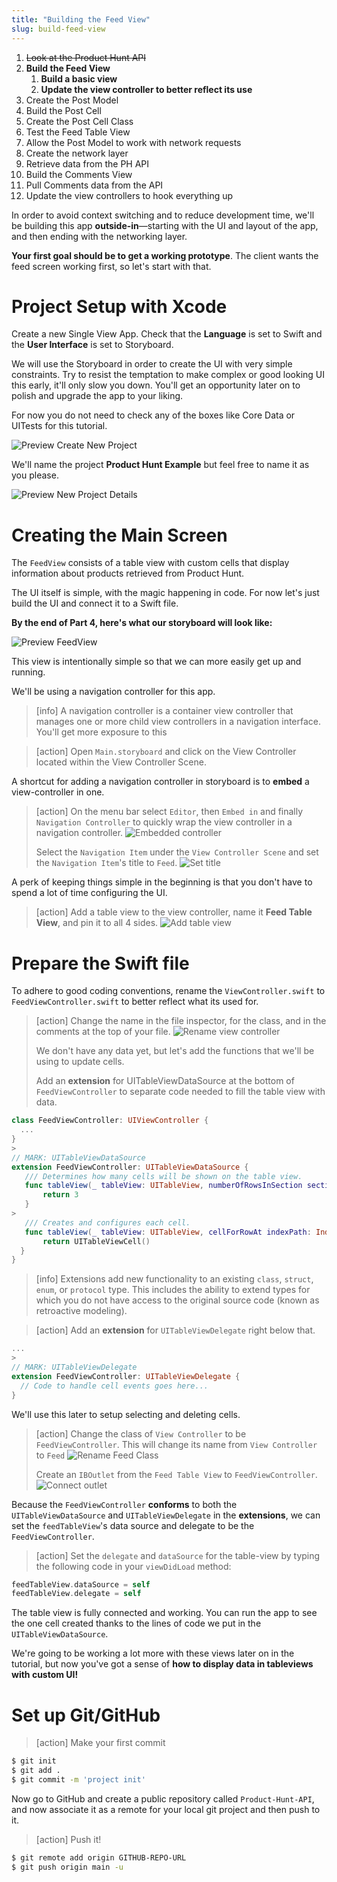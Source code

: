 ```yaml
---
title: "Building the Feed View"
slug: build-feed-view
---
```


1. ~~Look at the Product Hunt API~~
1. **Build the Feed View**
    1. **Build a basic view**
    1. **Update the view controller to better reflect its use**
1. Create the Post Model
1. Build the Post Cell
1. Create the Post Cell Class
1. Test the Feed Table View
1. Allow the Post Model to work with network requests
1. Create the network layer
1. Retrieve data from the PH API
1. Build the Comments View
1. Pull Comments data from the API
1. Update the view controllers to hook everything up

In order to avoid context switching and to reduce development time, we'll be building this app **outside-in**—starting with the UI and layout of the app, and then ending with the networking layer.

**Your first goal should be to get a working prototype**. The client wants the feed screen working first, so let's start with that.

# Project Setup with Xcode

Create a new Single View App. Check that the **Language** is set to Swift and the **User Interface** is set to Storyboard.

We will use the Storyboard in order to create the UI with very simple constraints. Try to resist the temptation to make complex or good looking UI this early, it'll only slow you down. You'll get an opportunity later on to polish and upgrade the app to your liking.

For now you do not need to check any of the boxes like Core Data or UITests for this tutorial.

![Preview Create New Project](assets/00_new-project.png)

We'll name the project **Product Hunt Example** but feel free to name it as you please.

![Preview New Project Details](assets/00_project-details.png)


# Creating the Main Screen

The `FeedView` consists of a table view with custom cells that display information about products retrieved from Product Hunt.

The UI itself is simple, with the magic happening in code. For now let's just build the UI and connect it to a Swift file.

**By the end of Part 4, here's what our storyboard will look like:**

![Preview FeedView](assets/01_creating-the-main_feedview-preview.png)

This view is intentionally simple so that we can more easily get up and running.

We'll be using a navigation controller for this app. 

<!-- -->

> [info]
> A navigation controller is a container view controller that manages one or more child view controllers in a navigation interface.
> You'll get more exposure to this 

<!-- -->

> [action]
> Open `Main.storyboard` and click on the View Controller located within the View Controller Scene.

A shortcut for adding a navigation controller in storyboard is to **embed** a view-controller in one.

> [action]
> On the menu bar select `Editor`, then `Embed in` and finally `Navigation Controller` to quickly wrap the view controller in a navigation controller.
> ![Embedded controller](assets/02_creating-the-main_embed-controller.png)
>
> Select the `Navigation Item` under the `View Controller Scene` and  set the `Navigation Item`'s title to `Feed`.
> ![Set title](assets/03_creating-the-main_nav-item-title.png)

A perk of keeping things simple in the beginning is that you don't have to spend a lot of time configuring the UI.

> [action]
> Add a table view to the view controller, name it **Feed Table View**, and pin it to all 4 sides.
> ![Add table view](assets/04_creating-the-main_pin-table-view.png)

# Prepare the Swift file

To adhere to good coding conventions, rename the `ViewController.swift` to `FeedViewController.swift` to better reflect what its used for.

> [action]
> Change the name in the file inspector, for the class, and in the comments at the top of your file.
> ![Rename view controller](assets/05_prepare-the-swift_rename-viewcontroller.png)
>
> We don't have any data yet, but let's add the functions that we'll be using to update cells.
>
> Add an **extension** for UITableViewDataSource at the bottom of `FeedViewController` to separate code needed to fill the table view with data.
>
``` swift
class FeedViewController: UIViewController {
  ...
}
>
// MARK: UITableViewDataSource
extension FeedViewController: UITableViewDataSource {
   /// Determines how many cells will be shown on the table view.
   func tableView(_ tableView: UITableView, numberOfRowsInSection section: Int) -> Int {
       return 3
   }
>
   /// Creates and configures each cell.
   func tableView(_ tableView: UITableView, cellForRowAt indexPath: IndexPath) -> UITableViewCell {
       return UITableViewCell()
  }
}
```

<!-- -->

> [info]
> Extensions add new functionality to an existing `class`, `struct`, `enum`, or `protocol` type.
> This includes the ability to extend types for which you do not have access to the original source code (known as retroactive modeling).

<!-- -->

> [action]
> Add an **extension** for `UITableViewDelegate` right below that.
>
``` swift
...
>
// MARK: UITableViewDelegate
extension FeedViewController: UITableViewDelegate {
  // Code to handle cell events goes here...
}
```

We'll use this later to setup selecting and deleting cells.

> [action]
> Change the class of `View Controller` to be `FeedViewController`. This will change its name from `View Controller` to `Feed`
> ![Rename Feed Class](assets/06_prepare-the-swift_rename-feed.png)
>
> Create an `IBOutlet` from the `Feed Table View` to `FeedViewController`.
> ![Connect outlet](assets/07_prepare-the-swift_connect-outlet.png)

Because the `FeedViewController` **conforms** to both the `UITableViewDataSource` and `UITableViewDelegate` in the **extensions**, we can set the `feedTableView`'s data source and delegate to be the `FeedViewController`.

> [action]
> Set the `delegate` and `dataSource` for the table-view by typing the following code in your `viewDidLoad` method:
>
```swift
feedTableView.dataSource = self
feedTableView.delegate = self
```
>

The table view is fully connected and working. You can run the app to see the one cell created thanks to the lines of code we put in the `UITableViewDataSource`.

We're going to be working a lot more with these views later on in the tutorial, but now you've got a sense of **how to display data in tableviews with custom UI!**

# Set up Git/GitHub

>[action]
> Make your first commit
>
```bash
$ git init
$ git add .
$ git commit -m 'project init'
```

Now go to GitHub and create a public repository called `Product-Hunt-API`, and now associate it as a remote for your local git project and then push to it.

>[action]
> Push it!
>
```bash
$ git remote add origin GITHUB-REPO-URL
$ git push origin main -u
```
